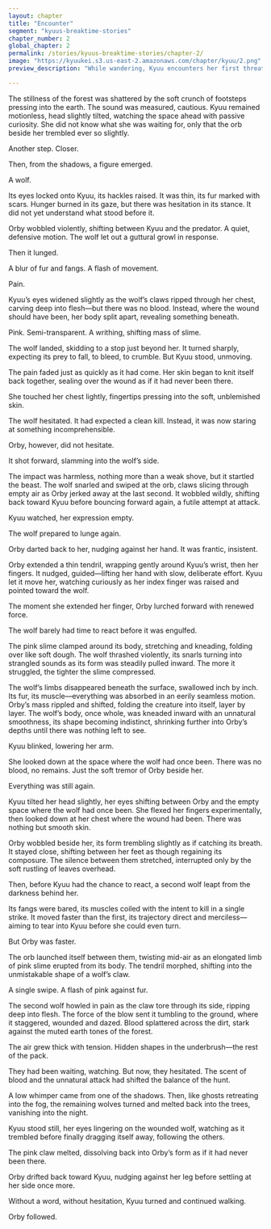 ```yaml
---
layout: chapter
title: "Encounter"
segment: "kyuus-breaktime-stories"
chapter_number: 2
global_chapter: 2
permalink: /stories/kyuus-breaktime-stories/chapter-2/
image: "https://kyuukei.s3.us-east-2.amazonaws.com/chapter/kyuu/2.png"
preview_description: "While wandering, Kyuu encounters her first threat"

---
```

The stillness of the forest was shattered by the soft crunch of footsteps pressing into the earth. The sound was measured, cautious. Kyuu remained motionless, head slightly tilted, watching the space ahead with passive curiosity. She did not know what she was waiting for, only that the orb beside her trembled ever so slightly.

Another step. Closer.

Then, from the shadows, a figure emerged.

A wolf.

Its eyes locked onto Kyuu, its hackles raised. It was thin, its fur marked with scars. Hunger burned in its gaze, but there was hesitation in its stance. It did not yet understand what stood before it.

Orby wobbled violently, shifting between Kyuu and the predator. A quiet, defensive motion. The wolf let out a guttural growl in response.

Then it lunged.

A blur of fur and fangs. A flash of movement.

Pain.

Kyuu’s eyes widened slightly as the wolf’s claws ripped through her chest, carving deep into flesh—but there was no blood. Instead, where the wound should have been, her body split apart, revealing something beneath.

Pink. Semi-transparent. A writhing, shifting mass of slime.

The wolf landed, skidding to a stop just beyond her. It turned sharply, expecting its prey to fall, to bleed, to crumble. But Kyuu stood, unmoving.

The pain faded just as quickly as it had come. Her skin began to knit itself back together, sealing over the wound as if it had never been there.

She touched her chest lightly, fingertips pressing into the soft, unblemished skin.

The wolf hesitated. It had expected a clean kill. Instead, it was now staring at something incomprehensible.

Orby, however, did not hesitate.

It shot forward, slamming into the wolf’s side.

The impact was harmless, nothing more than a weak shove, but it startled the beast. The wolf snarled and swiped at the orb, claws slicing through empty air as Orby jerked away at the last second. It wobbled wildly, shifting back toward Kyuu before bouncing forward again, a futile attempt at attack.

Kyuu watched, her expression empty.

The wolf prepared to lunge again.

Orby darted back to her, nudging against her hand. It was frantic, insistent.

Orby extended a thin tendril, wrapping gently around Kyuu’s wrist, then her fingers. It nudged, guided—lifting her hand with slow, deliberate effort. Kyuu let it move her, watching curiously as her index finger was raised and pointed toward the wolf.

The moment she extended her finger, Orby lurched forward with renewed force.

The wolf barely had time to react before it was engulfed.

The pink slime clamped around its body, stretching and kneading, folding over like soft dough. The wolf thrashed violently, its snarls turning into strangled sounds as its form was steadily pulled inward. The more it struggled, the tighter the slime compressed.

The wolf’s limbs disappeared beneath the surface, swallowed inch by inch. Its fur, its muscle—everything was absorbed in an eerily seamless motion. Orby’s mass rippled and shifted, folding the creature into itself, layer by layer. The wolf’s body, once whole, was kneaded inward with an unnatural smoothness, its shape becoming indistinct, shrinking further into Orby’s depths until there was nothing left to see.

Kyuu blinked, lowering her arm.

She looked down at the space where the wolf had once been. There was no blood, no remains. Just the soft tremor of Orby beside her.

Everything was still again.

Kyuu tilted her head slightly, her eyes shifting between Orby and the empty space where the wolf had once been. She flexed her fingers experimentally, then looked down at her chest where the wound had been. There was nothing but smooth skin.

Orby wobbled beside her, its form trembling slightly as if catching its breath. It stayed close, shifting between her feet as though regaining its composure. The silence between them stretched, interrupted only by the soft rustling of leaves overhead.

Then, before Kyuu had the chance to react, a second wolf leapt from the darkness behind her.

Its fangs were bared, its muscles coiled with the intent to kill in a single strike. It moved faster than the first, its trajectory direct and merciless—aiming to tear into Kyuu before she could even turn.

But Orby was faster.

The orb launched itself between them, twisting mid-air as an elongated limb of pink slime erupted from its body. The tendril morphed, shifting into the unmistakable shape of a wolf’s claw.

A single swipe. A flash of pink against fur.

The second wolf howled in pain as the claw tore through its side, ripping deep into flesh. The force of the blow sent it tumbling to the ground, where it staggered, wounded and dazed. Blood splattered across the dirt, stark against the muted earth tones of the forest.

The air grew thick with tension. Hidden shapes in the underbrush—the rest of the pack.

They had been waiting, watching. But now, they hesitated. The scent of blood and the unnatural attack had shifted the balance of the hunt.

A low whimper came from one of the shadows. Then, like ghosts retreating into the fog, the remaining wolves turned and melted back into the trees, vanishing into the night.

Kyuu stood still, her eyes lingering on the wounded wolf, watching as it trembled before finally dragging itself away, following the others.

The pink claw melted, dissolving back into Orby’s form as if it had never been there.

Orby drifted back toward Kyuu, nudging against her leg before settling at her side once more.

Without a word, without hesitation, Kyuu turned and continued walking.

Orby followed.

